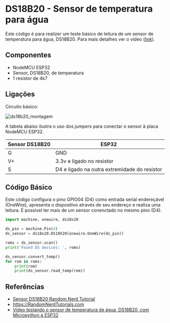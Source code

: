 # DS18B20 - Sensor de temperatura para água  

Este código é para realizer um teste básico de leitura de um sensor de temperatura para água, DS18B20. Para mais detalhes ver o vídeo ([link](https://youtu.be/B-SaZFqwZ-8)). 

## Componentes 
* NodeMCU ESP32 
* Sensor, DS18B20, de temperatura  
* 1 resistor de 4k7  


## Ligações 

Circuito básico: 


![ds18b20_montagem](https://i0.wp.com/randomnerdtutorials.com/wp-content/uploads/2019/06/ds18b20_esp32_single_normal.png)


A tabela abaixo ilustra o uso dos jumpers para conectar o sensor à placa NodeMCU ESP32. 

| Sensor DS18B20 | ESP32 |
| --------------- | --------------- | 
| G  | GND  | 
| V+ | 3.3v e ligado no resistor| 
| S  | D4 e ligado na outra extremidade do resistor  | 

## Código Básico 

Este código configura o pino GPIO04 (D4) como entrada serial endereçável (OneWire), apresenta o dispositivo através de seu endereço e realiza uma leitura. É possível ter mais de um sensor conenctado no mesmo pino (D4). 

```python 
import machine, onewire, ds18x20

ds_pin = machine.Pin(4)
ds_sensor = ds18x20.DS18X20(onewire.OneWire(ds_pin))

roms = ds_sensor.scan()
print('Found DS devices: ', roms)

ds_sensor.convert_temp()
for rom in roms:
    print(rom)
    print(ds_sensor.read_temp(rom))
```
 
## Referências 
* [Sensor DS18B20 Random Nerd Tutorial](https://randomnerdtutorials.com/micropython-ds18b20-esp32-esp8266/)
* https://RandomNerdTutorials.com 
* [Vídeo testando o sensor de temperatura de água, DS18B20, com Micropython e ESP32](https://youtu.be/B-SaZFqwZ-8) 
